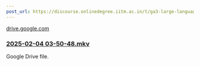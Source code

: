 ```yaml
---
post_url: https://discourse.onlinedegree.iitm.ac.in/t/ga3-large-language-models-discussion-thread-tds-jan-2025/163247/134
---
```

[drive.google.com](https://drive.google.com/file/d/1Q13I7rmh1rc3_pCDlMjDgiMGr7d92W5w/view?usp=sharing)

### [2025-02-04 03-50-48.mkv](https://drive.google.com/file/d/1Q13I7rmh1rc3_pCDlMjDgiMGr7d92W5w/view?usp=sharing)

Google Drive file.